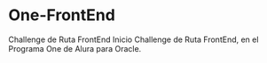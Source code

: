 # One-FrontEnd
Challenge de Ruta FrontEnd
Inicio Challenge de Ruta FrontEnd, en el Programa One de Alura para Oracle.
